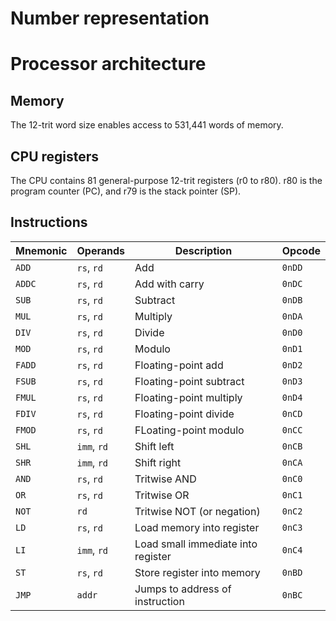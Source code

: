 # Number representation
<!-- Termite uses 12-trit integers and 24-trit floating-point numbers. Since floating-point numbers take up 2 words of space, floating-point intructions use odd-numbered registers only  – for example, passing `r1` to a floating-point instruction will impliticly specify a floating-point number whose hi word is `r1` and lo word is `r2`. -->

# Processor architecture

## Memory
The 12-trit word size enables access to 531,441 words of memory.

## CPU registers
The CPU contains 81 general-purpose 12-trit registers (r0 to r80). r80 is the program counter (PC), and r79 is the stack pointer (SP).

             
## Instructions
| Mnemonic  |       Operands       |                Description              |  Opcode  |
| --------  | -------------------- | --------------------------------------- | -------- |
| `ADD`     | `rs`, `rd`           | Add                                     | `0nDD`   |
| `ADDC`    | `rs`, `rd`           | Add with carry                          | `0nDC`   |
| `SUB`     | `rs`, `rd`           | Subtract                                | `0nDB`   |
| `MUL`     | `rs`, `rd`           | Multiply                                | `0nDA`   |
| `DIV`     | `rs`, `rd`           | Divide                                  | `0nD0`   |
| `MOD`     | `rs`, `rd`           | Modulo                                  | `0nD1`   |
| `FADD`    | `rs`, `rd`           | Floating-point add                      | `0nD2`   |
| `FSUB`    | `rs`, `rd`           | Floating-point subtract                 | `0nD3`   |
| `FMUL`    | `rs`, `rd`           | Floating-point multiply                 | `0nD4`   |
| `FDIV`    | `rs`, `rd`           | Floating-point divide                   | `0nCD`   |
| `FMOD`    | `rs`, `rd`           | FLoating-point modulo                   | `0nCC`   |
| `SHL`     | `imm`, `rd`          | Shift left                              | `0nCB`   |
| `SHR`     | `imm`, `rd`          | Shift right                             | `0nCA`   |
| `AND`     | `rs`, `rd`           | Tritwise AND                            | `0nC0`   |
| `OR`      | `rs`, `rd`           | Tritwise OR                             | `0nC1`   |
| `NOT`     | `rd`                 | Tritwise NOT (or negation)              | `0nC2`   |
| `LD`      | `rs`, `rd`           | Load memory into register               | `0nC3`   |
| `LI`      | `imm`, `rd`          | Load small immediate into register      | `0nC4`   |
| `ST`      | `rs`, `rd`           | Store register into memory              | `0nBD`   |
| `JMP`     | `addr`               | Jumps to address of instruction         | `0nBC`   |